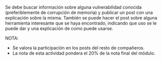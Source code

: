 Se debe buscar información sobre alguna vulnerabilidad conocida (preferiblemente de corrupción de memoria) y publicar un post con una explicación sobre la misma.
También se puede hacer el post sobre alguna herramienta interesante que se haya encontrado, indicando que uso se le puede dar y una explicación de como puede usarse. 

NOTA:
- Se valora la participación en los posts del resto de compañeros.
- La nota de esta actividad pondera el 20% de la nota final del módulo.
